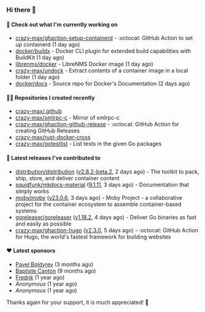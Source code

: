 ### Hi there 👋

#### 👷 Check out what I'm currently working on

- [crazy-max/ghaction-setup-containerd](https://github.com/crazy-max/ghaction-setup-containerd) - :octocat: GitHub Action to set up containerd (1 day ago)
- [docker/buildx](https://github.com/docker/buildx) - Docker CLI plugin for extended build capabilities with BuildKit (1 day ago)
- [librenms/docker](https://github.com/librenms/docker) - LibreNMS Docker image (1 day ago)
- [crazy-max/undock](https://github.com/crazy-max/undock) - Extract contents of a container image in a local folder (1 day ago)
- [docker/docs](https://github.com/docker/docs) - Source repo for Docker&#39;s Documentation (2 days ago)

#### 👨‍💻 Repositories I created recently

- [crazy-max/.github](https://github.com/crazy-max/.github)
- [crazy-max/xmlrpc-c](https://github.com/crazy-max/xmlrpc-c) - Mirror of xmlrpc-c
- [crazy-max/ghaction-github-release](https://github.com/crazy-max/ghaction-github-release) - :octocat: GitHub Action for creating GitHub Releases
- [crazy-max/rust-docker-cross](https://github.com/crazy-max/rust-docker-cross)
- [crazy-max/gotestlist](https://github.com/crazy-max/gotestlist) - List tests in the given Go packages

#### 🚀 Latest releases I've contributed to

- [distribution/distribution](https://github.com/distribution/distribution) ([v2.8.2-beta.2](https://github.com/distribution/distribution/releases/tag/v2.8.2-beta.2), 2 days ago) - The toolkit to pack, ship, store, and deliver container content
- [squidfunk/mkdocs-material](https://github.com/squidfunk/mkdocs-material) ([9.1.11](https://github.com/squidfunk/mkdocs-material/releases/tag/9.1.11), 3 days ago) - Documentation that simply works
- [moby/moby](https://github.com/moby/moby) ([v23.0.6](https://github.com/moby/moby/releases/tag/v23.0.6), 3 days ago) - Moby Project - a collaborative project for the container ecosystem to assemble container-based systems
- [goreleaser/goreleaser](https://github.com/goreleaser/goreleaser) ([v1.18.2](https://github.com/goreleaser/goreleaser/releases/tag/v1.18.2), 4 days ago) - Deliver Go binaries as fast and easily as possible
- [crazy-max/ghaction-hugo](https://github.com/crazy-max/ghaction-hugo) ([v2.3.0](https://github.com/crazy-max/ghaction-hugo/releases/tag/v2.3.0), 5 days ago) - :octocat: GitHub Action for Hugo, the world&#39;s fastest framework for building websites

#### ❤️ Latest sponsors
- [Pavel Boldyrev](https://github.com/bpg) (3 months ago)
- [Baptiste Canton](https://github.com/batmac) (9 months ago)
- [Fredrik](https://github.com/fredrikscode) (1 year ago)
- _Anonymous_ (1 year ago)
- _Anonymous_ (1 year ago)

Thanks again for your support, it is much appreciated! 🙏

